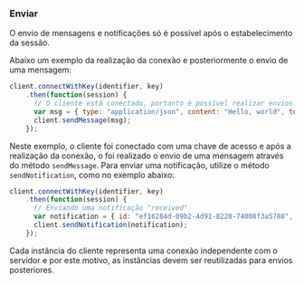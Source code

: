 ### Enviar

O envio de mensagens e notificações só é possível após o estabelecimento da sessão.

Abaixo um exemplo da realização da conexão e posteriormente o envio de uma mensagem:

```javascript
client.connectWithKey(identifier, key)
    .then(function(session) {
      // O cliente está conectado, portanto é possível realizar envios a partir daqui
      var msg = { type: "application/json", content: "Hello, world", to: "my@friend.com" };
      client.sendMessage(msg);
    });
```

Neste exemplo, o cliente foi conectado com uma chave de acesso e após a realização da conexão, o foi realizado o envio de uma mensagem através do método `sendMessage`. Para enviar uma notificação, utilize o método `sendNotification`, como no exemplo abaixo:

```javascript
client.connectWithKey(identifier, key)
    .then(function(session) {
      // Enviando uma notificação "received" 
      var notification = { id: "ef16284d-09b2-4d91-8220-74008f3a5788", to: "my@friend.com", event: Lime.NotificationEvent.RECEIVED };
      client.sendNotification(notification);
    });
```

Cada instância do cliente representa uma conexão independente com o servidor e por este motivo, as instâncias devem ser reutilizadas para envios posteriores.

